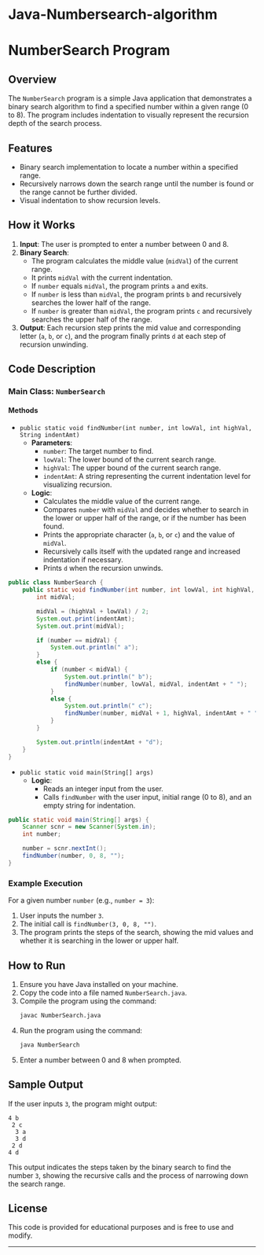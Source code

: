 # Java-Numbersearch-algorithm
# NumberSearch Program

## Overview

The `NumberSearch` program is a simple Java application that demonstrates a binary search algorithm to find a specified number within a given range (0 to 8). The program includes indentation to visually represent the recursion depth of the search process.

## Features

- Binary search implementation to locate a number within a specified range.
- Recursively narrows down the search range until the number is found or the range cannot be further divided.
- Visual indentation to show recursion levels.

## How it Works

1. **Input**: The user is prompted to enter a number between 0 and 8.
2. **Binary Search**:
   - The program calculates the middle value (`midVal`) of the current range.
   - It prints `midVal` with the current indentation.
   - If `number` equals `midVal`, the program prints `a` and exits.
   - If `number` is less than `midVal`, the program prints `b` and recursively searches the lower half of the range.
   - If `number` is greater than `midVal`, the program prints `c` and recursively searches the upper half of the range.
3. **Output**: Each recursion step prints the mid value and corresponding letter (`a`, `b`, or `c`), and the program finally prints `d` at each step of recursion unwinding.

## Code Description

### Main Class: `NumberSearch`

#### Methods

- `public static void findNumber(int number, int lowVal, int highVal, String indentAmt)`
  - **Parameters**:
    - `number`: The target number to find.
    - `lowVal`: The lower bound of the current search range.
    - `highVal`: The upper bound of the current search range.
    - `indentAmt`: A string representing the current indentation level for visualizing recursion.
  - **Logic**:
    - Calculates the middle value of the current range.
    - Compares `number` with `midVal` and decides whether to search in the lower or upper half of the range, or if the number has been found.
    - Prints the appropriate character (`a`, `b`, or `c`) and the value of `midVal`.
    - Recursively calls itself with the updated range and increased indentation if necessary.
    - Prints `d` when the recursion unwinds.

```java
public class NumberSearch {
    public static void findNumber(int number, int lowVal, int highVal, String indentAmt) {
        int midVal;

        midVal = (highVal + lowVal) / 2;
        System.out.print(indentAmt);
        System.out.print(midVal);

        if (number == midVal) {
            System.out.println(" a");
        }
        else {
            if (number < midVal) {
                System.out.println(" b");
                findNumber(number, lowVal, midVal, indentAmt + " ");
            }
            else {
                System.out.println(" c");
                findNumber(number, midVal + 1, highVal, indentAmt + " ");
            }
        }

        System.out.println(indentAmt + "d");
    }
}
```

- `public static void main(String[] args)`
  - **Logic**:
    - Reads an integer input from the user.
    - Calls `findNumber` with the user input, initial range (0 to 8), and an empty string for indentation.

```java
public static void main(String[] args) {
    Scanner scnr = new Scanner(System.in);
    int number;

    number = scnr.nextInt();
    findNumber(number, 0, 8, "");
}
```

### Example Execution

For a given number `number` (e.g., `number = 3`):

1. User inputs the number `3`.
2. The initial call is `findNumber(3, 0, 8, "")`.
3. The program prints the steps of the search, showing the mid values and whether it is searching in the lower or upper half.

## How to Run

1. Ensure you have Java installed on your machine.
2. Copy the code into a file named `NumberSearch.java`.
3. Compile the program using the command:
   ```bash
   javac NumberSearch.java
   ```
4. Run the program using the command:
   ```bash
   java NumberSearch
   ```
5. Enter a number between 0 and 8 when prompted.

## Sample Output

If the user inputs `3`, the program might output:

```
4 b
 2 c
  3 a
  3 d
 2 d
4 d
```

This output indicates the steps taken by the binary search to find the number `3`, showing the recursive calls and the process of narrowing down the search range.

## License

This code is provided for educational purposes and is free to use and modify.

---
